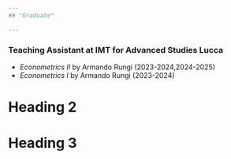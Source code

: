 ```yaml
---
## "Graduate"

---
```


### Teaching Assistant at IMT for Advanced Studies Lucca
- _Econometrics II_ by Armando Rungi (2023-2024,2024-2025)
- _Econometrics I_ by Armando Rungi (2023-2024)


Heading 2
======

Heading 3
======
